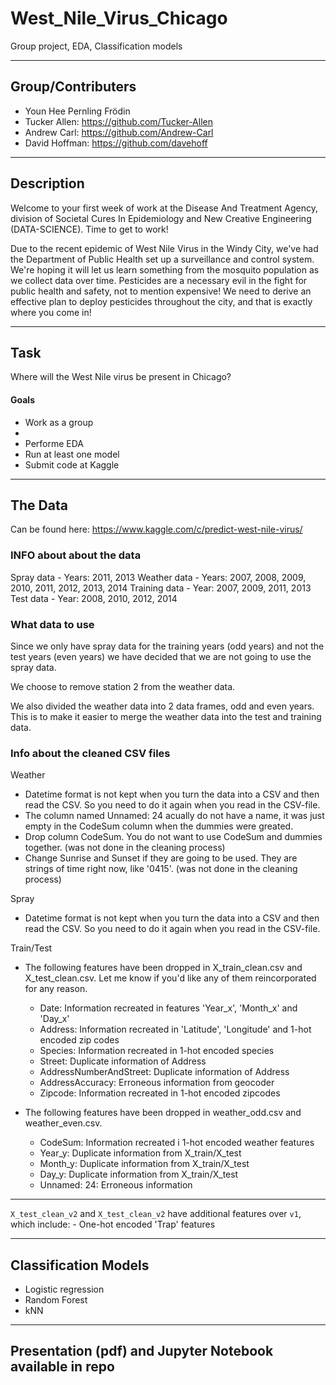 # West_Nile_Virus_Chicago
Group project, EDA, Classification models

---

## Group/Contributers
* Youn Hee Pernling Frödin
* Tucker Allen: https://github.com/Tucker-Allen
* Andrew Carl: https://github.com/Andrew-Carl
* David Hoffman: https://github.com/davehoff


---

## Description
Welcome to your first week of work at the Disease And Treatment Agency, division of Societal Cures In Epidemiology and New Creative Engineering (DATA-SCIENCE). Time to get to work!

Due to the recent epidemic of West Nile Virus in the Windy City, we've had the Department of Public Health set up a surveillance and control system. We're hoping it will let us learn something from the mosquito population as we collect data over time. Pesticides are a necessary evil in the fight for public health and safety, not to mention expensive! We need to derive an effective plan to deploy pesticides throughout the city, and that is exactly where you come in!


---

## Task
Where will the West Nile virus be present in Chicago?


#### Goals
* Work as a group
*
* Performe EDA
* Run at least one model
* Submit code at Kaggle 



---

## The Data

Can be found here: https://www.kaggle.com/c/predict-west-nile-virus/

### INFO about about the data
Spray data - Years: 2011, 2013
Weather data - Years: 2007, 2008, 2009, 2010, 2011, 2012, 2013, 2014
Training data - Year: 2007, 2009, 2011, 2013
Test data - Year: 2008, 2010, 2012, 2014

### What data to use
Since we only have spray data for the training years (odd years) and not the test years (even years) we have 
decided that we are not going to use the spray data. 

We choose to remove station 2 from the weather data.

We also divided the weather data into 2 data frames, odd and even years. This is to make it easier to merge the weather data into the test and training data. 


### Info about the cleaned CSV files
Weather 
- Datetime format is not kept when you turn the data into a CSV and then read the CSV. So you need to do it again when you read in the CSV-file.
- The column named Unnamed: 24 acually do not have a name, it was just empty in the CodeSum column when the dummies were greated.
- Drop column CodeSum. You do not want to use CodeSum and dummies together. (was not done in the cleaning process)
- Change Sunrise and Sunset if they are going to be used. They are strings of time right now, like '0415'. (was not done in the cleaning process)

Spray 
- Datetime format is not kept when you turn the data into a CSV and then read the CSV. So you need to do it again when you read in the CSV-file.

Train/Test
- The following features have been dropped in X_train_clean.csv and X_test_clean.csv. Let me know if you'd like any of them reincorporated for any reason.
	- Date: Information recreated in features 'Year_x', 'Month_x' and 'Day_x'
	- Address: Information recreated in 'Latitude', 'Longitude' and 1-hot encoded zip codes
	- Species: Information recreated in 1-hot encoded species
	- Street: Duplicate information of Address
	- AddressNumberAndStreet: Duplicate information of Address
	- AddressAccuracy: Erroneous information from geocoder
	- Zipcode: Information recreated in 1-hot encoded zipcodes

- The following features have been dropped in weather_odd.csv and weather_even.csv.
	- CodeSum: Information recreated i 1-hot encoded weather features
	- Year_y: Duplicate information from X_train/X_test
	- Month_y: Duplicate information from X_train/X_test
	- Day_y: Duplicate information from X_train/X_test
	- Unnamed: 24: Erroneous information


---

`X_test_clean_v2` and `X_test_clean_v2` have additional features over `v1`, which include:
	- One-hot encoded 'Trap' features


---

## Classification Models
* Logistic regression
* Random Forest
* kNN


---

## Presentation (pdf) and Jupyter Notebook available in repo
